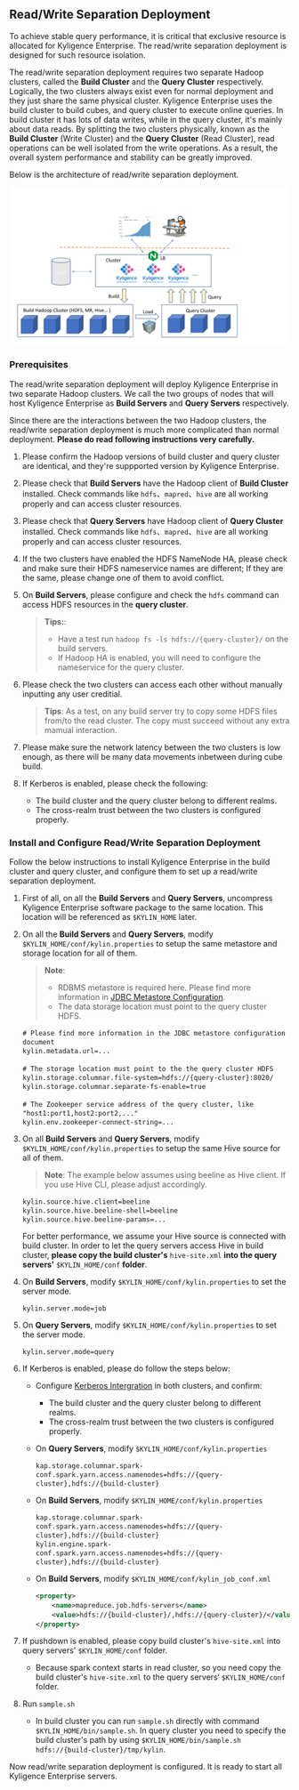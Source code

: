 ## Read/Write Separation Deployment

To achieve stable query performance, it is critical that exclusive resource is allocated for Kyligence Enterprise. The read/write separation deployment is designed for such resource isolation.

The read/write separation deployment requires two separate Hadoop clusters, called the **Build Cluster** and the **Query Cluster** respectively. Logically, the two clusters always exist even for normal deployment and they just share the same physical cluster. Kyligence Enterprise uses the build cluster to build cubes, and query cluster to execute online queries. In build cluster it has lots of data writes, while in the query cluster, it's mainly about data reads. By splitting the two clusters physically, known as the **Build Cluster** (Write Cluster) and the **Query Cluster** (Read Cluster), read operations can be well isolated from the write operations. As a result, the overall system performance and stability can be greatly improved.

Below is the architecture of read/write separation deployment.

![Deployment Architecture](images/rw.png)

### Prerequisites

The read/write separation deployment will deploy Kyligence Enterprise in two separate Hadoop clusters. We call the two groups of nodes that will host Kyligence Enterprise as **Build Servers** and **Query Servers** respectively.

Since there are the interactions between the two Hadoop clusters, the read/write separation deployment is much more complicated than normal deployment. **Please do read following instructions very carefully.**

1. Please confirm the Hadoop versions of build cluster and query cluster are identical, and they're suppported version by Kyligence Enterprise.

2. Please check that **Build Servers** have the Hadoop client of **Build Cluster** installed. Check commands like `hdfs`、`mapred`、`hive` are all working properly and can access cluster resources.

3. Please check that **Query Servers** have Hadoop client of **Query Cluster** installed. Check commands like `hdfs`、`mapred`、`hive` are all working properly and can access cluster resources.

4. If the two clusters have enabled the HDFS NameNode HA, please check and make sure their HDFS nameservice names are different; If they are the same, please change one of them to avoid conflict.

5. On **Build Servers**, please configure and check the `hdfs` command can access HDFS resources in the **query cluster**.

   > **Tips:**:
   > - Have a test run `hadoop fs -ls hdfs://{query-cluster}/` on the build servers.
   > - If Hadoop HA is enabled, you will need to configure the nameservice for the query cluster.

6. Please check the two clusters can access each other without manually inputting any user creditial.

   > **Tips**: As a test, on any build server try to copy some HDFS files from/to the read cluster. The copy must succeed without any extra mamual interaction.

7. Please make sure the network latency between the two clusters is low enough, as there will be many data movements inbetween during cube build.

8. If  Kerberos is enabled, please check the following:

   - The build cluster and the query cluster belong to different realms.
   - The cross-realm trust between the two clusters is configured properly.

### Install and Configure Read/Write Separation Deployment

Follow the below instructions to install Kyligence Enterprise in the build cluster and query cluster, and configure them to set up a read/write separation deployment.

1. First of all, on all the **Build Servers** and **Query Servers**, uncompress Kyligence Enterprise software package to the same location. This location will be referenced as `$KYLIN_HOME` later.

2. On all the **Build Servers** and **Query Servers**, modify `$KYLIN_HOME/conf/kylin.properties` to setup the same metastore and storage location for all of them.

   > **Note**: 
   > - RDBMS metastore is required here. Please find more information in [JDBC Metastore Configuration](../config/metastore_jdbc_mysql.en.md).
   > - The data storage location must point to the query cluster HDFS.

   ```properties
   # Please find more information in the JDBC metastore configuration document
   kylin.metadata.url=...
   
   # The storage location must point to the the query cluster HDFS
   kylin.storage.columnar.file-system=hdfs://{query-cluster}:8020/
   kylin.storage.columnar.separate-fs-enable=true
   
   # The Zookeeper service address of the query cluster, like "host1:port1,host2:port2,..."
   kylin.env.zookeeper-connect-string=...
   ```

3. On all **Build Servers** and **Query Servers**, modify `$KYLIN_HOME/conf/kylin.properties` to setup the same Hive source for all of them.

   > **Note**: The example below assumes using beeline as Hive client. If you use Hive CLI, please adjust accordingly.

   ```properties
   kylin.source.hive.client=beeline
   kylin.source.hive.beeline-shell=beeline
   kylin.source.hive.beeline-params=...
   ```

   For better performance, we assume your Hive source is connected with build cluster. In order to let the query servers access Hive in build cluster, **please copy the build cluster's** `hive-site.xml` **into the query servers'** `$KYLIN_HOME/conf` **folder**.

4. On **Build Servers**, modify `$KYLIN_HOME/conf/kylin.properties` to set the server mode.

   ```properties
   kylin.server.mode=job
   ```

5. On **Query Servers**, modify `$KYLIN_HOME/conf/kylin.properties` to set the server mode.

   ```properties
   kylin.server.mode=query
   ```

6. If Kerberos is enabled, please do follow the steps below:

   - Configure [Kerberos Intergration](../security/kerberos.en.md) in both clusters, and confirm:

     - The build cluster and the query cluster belong to different realms.
     - The cross-realm trust between the two clusters is configured properly.

   - On **Query Servers**, modify `$KYLIN_HOME/conf/kylin.properties`

     ```properties
     kap.storage.columnar.spark-conf.spark.yarn.access.namenodes=hdfs://{query-cluster},hdfs://{build-cluster}
     ```

   - On **Build Servers**, modify `$KYLIN_HOME/conf/kylin.properties`

     ```properties
     kap.storage.columnar.spark-conf.spark.yarn.access.namenodes=hdfs://{query-cluster},hdfs://{build-cluster}    
     kylin.engine.spark-conf.spark.yarn.access.namenodes=hdfs://{query-cluster},hdfs://{build-cluster}
     ```

   - On **Build Servers**, modify `$KYLIN_HOME/conf/kylin_job_conf.xml`

     ```xml
     <property>
         <name>mapreduce.job.hdfs-servers</name>
         <value>hdfs://{build-cluster}/,hdfs://{query-cluster}/</value>
     </property>
     ```
   
7. If pushdown is enabled, please copy build cluster's `hive-site.xml` into query servers' `$KYLIN_HOME/conf` folder.

   - Because spark context starts in read cluster, so you need copy the build cluster's `hive-site.xml` to the query servers‘ `$KYLIN_HOME/conf` folder.

8. Run `sample.sh`

   - In build cluster you can run `sample.sh` directly with command `$KYLIN_HOME/bin/sample.sh`. In query cluster you need to specify the build cluster's path by using `$KYLIN_HOME/bin/sample.sh hdfs://{build-cluster}/tmp/kylin`.

Now read/write separation deployment is configured. It is ready to start all Kyligence Enterprise servers.
